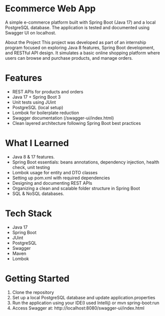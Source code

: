 # Ecommerce Web App
A simple e-commerce platform built with Spring Boot (Java 17) and a local PostgreSQL database. The application is tested and documented using Swagger UI on localhost.

About the Project
This project was developed as part of an internship program focused on exploring Java 8 features, Spring Boot development, and RESTful API design.
It simulates a basic online shopping platform where users can browse and purchase products, and manage orders.

# Features
- REST APIs for products and orders
- Java 17 + Spring Boot 3
- Unit tests using JUint
- PostgreSQL (local setup)
- Lombok for boilerplate reduction
- Swagger documentation (/swagger-ui/index.html)
- Clean layered architecture following Spring Boot best practices

# What I Learned
- Java 8 & 17 features.
- Spring Boot essentials: beans annotations, dependency injection, health check, unit testing
- Lombok usage for entity and DTO classes
- Setting up pom.xml with required dependencies
- Designing and documenting REST APIs
- Organizing a clean and scalable folder structure in Spring Boot
- SQL & NoSQL databases.

# Tech Stack
- Java 17
- Spring Boot
- JUint
- PostgreSQL
- Swagger 
- Maven
- Lombok

# Getting Started
1. Clone the repository
2. Set up a local PostgreSQL database and update application.properties
3. Run the application using your IDE(I used Intellij) or mvn spring-boot:run
4. Access Swagger at: http://localhost:8080/swagger-ui/index.html
